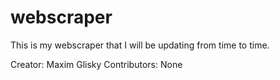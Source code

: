 # webscraper
This is my webscraper that I will be updating from time to time. 

Creator: Maxim Glisky
Contributors: None
